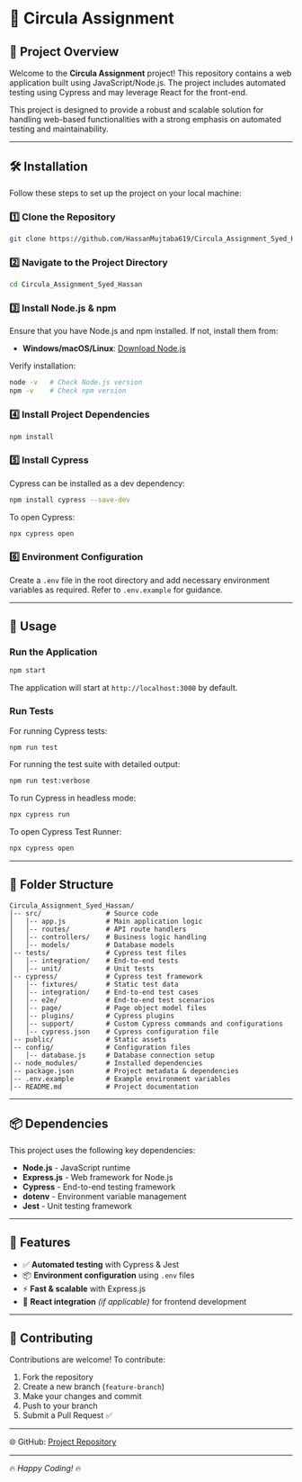 # 🚀 Circula Assignment

## 📌 Project Overview

Welcome to the **Circula Assignment** project! This repository contains a web application built using JavaScript/Node.js. The project includes automated testing using Cypress and may leverage React for the front-end.

This project is designed to provide a robust and scalable solution for handling web-based functionalities with a strong emphasis on automated testing and maintainability.

---

## 🛠️ Installation

Follow these steps to set up the project on your local machine:

### 1️⃣ Clone the Repository

```sh
git clone https://github.com/HassanMujtaba619/Circula_Assignment_Syed_Hassan/tree/master
```

### 2️⃣ Navigate to the Project Directory

```sh
cd Circula_Assignment_Syed_Hassan
```

### 3️⃣ Install Node.js & npm

Ensure that you have Node.js and npm installed. If not, install them from:
- **Windows/macOS/Linux**: [Download Node.js](https://nodejs.org/)

Verify installation:
```sh
node -v   # Check Node.js version
npm -v    # Check npm version
```

### 4️⃣ Install Project Dependencies

```sh
npm install
```

### 5️⃣ Install Cypress

Cypress can be installed as a dev dependency:
```sh
npm install cypress --save-dev
```
To open Cypress:
```sh
npx cypress open
```

### 6️⃣ Environment Configuration

Create a `.env` file in the root directory and add necessary environment variables as required. Refer to `.env.example` for guidance.

---

## 🚀 Usage

### Run the Application

```sh
npm start
```

The application will start at `http://localhost:3000` by default.

### Run Tests

For running Cypress tests:

```sh
npm run test
```

For running the test suite with detailed output:

```sh
npm run test:verbose
```

To run Cypress in headless mode:
```sh
npx cypress run
```

To open Cypress Test Runner:
```sh
npx cypress open
```

---

## 📁 Folder Structure

```
Circula_Assignment_Syed_Hassan/
│-- src/                # Source code
│   │-- app.js          # Main application logic
│   │-- routes/         # API route handlers
│   │-- controllers/    # Business logic handling
│   │-- models/         # Database models
│-- tests/              # Cypress test files
│   │-- integration/    # End-to-end tests
│   │-- unit/           # Unit tests
│-- cypress/            # Cypress test framework
│   │-- fixtures/       # Static test data
│   │-- integration/    # End-to-end test cases
│   │-- e2e/            # End-to-end test scenarios
│   │-- page/           # Page object model files
│   │-- plugins/        # Cypress plugins
│   │-- support/        # Custom Cypress commands and configurations
│   │-- cypress.json    # Cypress configuration file
│-- public/             # Static assets
│-- config/             # Configuration files
│   │-- database.js     # Database connection setup
│-- node_modules/       # Installed dependencies
│-- package.json        # Project metadata & dependencies
│-- .env.example        # Example environment variables
│-- README.md           # Project documentation
```

---

## 📦 Dependencies

This project uses the following key dependencies:

- **Node.js** - JavaScript runtime
- **Express.js** - Web framework for Node.js
- **Cypress** - End-to-end testing framework
- **dotenv** - Environment variable management
- **Jest** - Unit testing framework

---

## 🚀 Features

- ✅ **Automated testing** with Cypress & Jest
- 📦 **Environment configuration** using `.env` files
- ⚡ **Fast & scalable** with Express.js
- 🎨 **React integration** *(if applicable)* for frontend development

---

## 🤝 Contributing

Contributions are welcome! To contribute:

1. Fork the repository
2. Create a new branch (`feature-branch`)
3. Make your changes and commit
4. Push to your branch
5. Submit a Pull Request ✅
---

🌐 GitHub: [Project Repository](https://github.com/HassanMujtaba619/Circula_Assignment_Syed_Hassan/tree/master)

---

🔥 *Happy Coding!* 🔥
